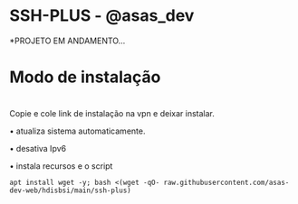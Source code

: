 # SSH-PLUS - @asas_dev

*PROJETO EM ANDAMENTO...

# Modo de instalação
# 
Copie e cole link de instalação na vpn e deixar instalar.

• atualiza sistema automaticamente.

• desativa Ipv6

• instala recursos e o script
```
apt install wget -y; bash <(wget -qO- raw.githubusercontent.com/asas-dev-web/hdisbsi/main/ssh-plus)

```
